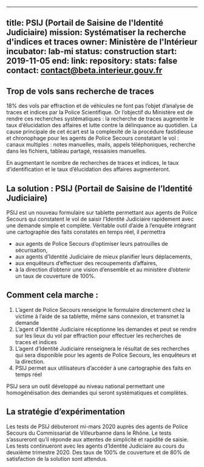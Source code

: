 
---
title: PSIJ (Portail de Saisine de l'Identité Judiciaire)
mission: Systématiser la recherche d'indices et traces
owner: Ministère de l'Intérieur
incubator: lab-mi
status: construction
start: 2019-11-05
end:
link:
repository:
stats: false
contact: contact@beta.interieur.gouv.fr
---

## Trop de vols sans recherche de traces

18% des vols par effraction et de véhicules ne font pas l’objet d’analyse de traces et indices par la Police Scientifique. 
Or l’objectif du Ministère est de rendre ces recherches systématiques : la recherche de traces augmente le taux d’élucidation des affaires et lutte contre la délinquance au quotidien.
La cause principale de cet écart est la complexité de la procédure fastidieuse et chronophage pour les agents de Police Secours constatant le vol : canaux multiples : notes manuelles, mails, appels téléphoniques, recherche dans les fichiers, tableau partagé, ressaisies manuelles.

En augmentant le nombre de recherches de traces et indices, le taux d’identification et le taux d’élucidation des affaires augmenteront. 


## La solution : PSIJ (Portail de Saisine de l’Identité Judiciaire)
PSIJ est un nouveau formulaire sur tablette permettant aux agents de Police Secours qui constatent le vol de saisir l’Identité Judiciaire rapidement avec une demande simple et complète. 
Véritable outil d’aide à l’enquête intégrant une cartographie des faits constatés en temps réel, il permettra 
- aux agents de Police Secours d’optimiser leurs patrouilles de sécurisation, 
- aux agents d’Identité Judiciaire de mieux planifier leurs déplacements,  
- aux enquêteurs d’effectuer des recoupements d’affaires, 
- à la direction d’obtenir une vision d’ensemble et au ministère d’obtenir un taux de couverture de 100%.

## Comment cela marche :
1. L’agent de Police Secours renseigne le formulaire directement chez la victime à l’aide de sa tablette, même sans connexion,  et transmet la demande
2. L’agent d’Identité Judiciaire réceptionne les demandes et peut se rendre sur les lieux du vol par effraction pour effectuer les recherches de traces et indices
3. L’agent d’Identité Judiciaire renseignera le résultat de ses recherches qui sera disponible pour les agents de Police Secours, les enquêteurs et la direction.
4. PSIJ permet aux utilisateurs d’accéder à une cartographie des faits en temps réel

PSIJ sera un outil développé au niveau national permettant une homogénéisation des demandes qui seront systématiques et complètes. 


## La stratégie d’expérimentation
Les tests de PSIJ débuteront mi-mars 2020 auprès des agents de Police Secours du Commissariat de Villeurbanne dans le Rhône. Le tests  s’assureront qu’il réponde aux attentes de simplicité et rapidité de saisie. 
Les tests continueront avec les agents d’Identité Judiciaire au cours du deuxième trimestre 2020. 
Des taux de 100% de couverture et  de 80% de satisfaction de la solution sont attendus.



